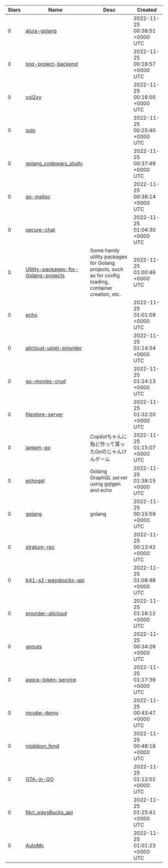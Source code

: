| Stars | Name | Desc | Created | 
| ----- | ------- | ------------- | ------------- |
| 0 | [alura-golang](https://github.com/palomabarroso/alura-golang) |  | 2022-11-25 00:38:51 +0000 UTC |
| 0 | [test-project-backend](https://github.com/sandermendes/test-project-backend) |  | 2022-11-25 00:18:57 +0000 UTC |
| 0 | [col2xy](https://github.com/nuqz/col2xy) |  | 2022-11-25 00:16:00 +0000 UTC |
| 0 | [solo](https://github.com/firestuff/solo) |  | 2022-11-25 00:25:40 +0000 UTC |
| 0 | [golang_codewars_study](https://github.com/eunsukcho/golang_codewars_study) |  | 2022-11-25 00:37:49 +0000 UTC |
| 0 | [go-malloc](https://github.com/flywave/go-malloc) |  | 2022-11-25 00:36:14 +0000 UTC |
| 0 | [secure-chat](https://github.com/tismadusan567/secure-chat) |  | 2022-11-25 01:04:30 +0000 UTC |
| 0 | [Utility-packages-for-Golang-projects](https://github.com/hh10/Utility-packages-for-Golang-projects) | Some handy utility packages for Golang projects, such as for config loading, container creation, etc. | 2022-11-25 01:00:46 +0000 UTC |
| 0 | [echo](https://github.com/zxysilent/echo) |  | 2022-11-25 01:01:09 +0000 UTC |
| 0 | [alicloud-upjet-provider](https://github.com/bretagne-peiqi/alicloud-upjet-provider) |  | 2022-11-25 01:14:34 +0000 UTC |
| 0 | [go-movies-crud](https://github.com/matdorneles/go-movies-crud) |  | 2022-11-25 01:24:13 +0000 UTC |
| 0 | [filestore-server](https://github.com/XuejsDev/filestore-server) |  | 2022-11-25 01:32:20 +0000 UTC |
| 0 | [janken-go](https://github.com/askdkc/janken-go) | Copilotちゃんに殆ど作って貰ったGoのじゃんけんゲーム | 2022-11-25 01:15:07 +0000 UTC |
| 0 | [echogql](https://github.com/rfguri/echogql) | Golang GraphQL server using gqlgen and echo | 2022-11-25 01:38:15 +0000 UTC |
| 0 | [golang](https://github.com/DanMish03/golang) | golang | 2022-11-25 00:15:59 +0000 UTC |
| 0 | [stratum-rpc](https://github.com/jon4hz/stratum-rpc) |  | 2022-11-25 00:13:42 +0000 UTC |
| 0 | [b41-s2-waysbucks-api](https://github.com/prasetioka/b41-s2-waysbucks-api) |  | 2022-11-25 01:08:48 +0000 UTC |
| 0 | [provider-alicloud](https://github.com/bretagne-peiqi/provider-alicloud) |  | 2022-11-25 01:18:12 +0000 UTC |
| 0 | [gonuts](https://github.com/JordanSinko/gonuts) |  | 2022-11-25 00:34:26 +0000 UTC |
| 0 | [agora-token-service](https://github.com/snowlys/agora-token-service) |  | 2022-11-25 01:17:39 +0000 UTC |
| 0 | [mcube-demo](https://github.com/xiaoweize/mcube-demo) |  | 2022-11-25 00:43:47 +0000 UTC |
| 0 | [njgibbon_fend](https://github.com/actions-marketplace-validations/njgibbon_fend) |  | 2022-11-25 00:48:18 +0000 UTC |
| 0 | [GTA-in-GO](https://github.com/a48zhang/GTA-in-GO) |  | 2022-11-25 01:12:02 +0000 UTC |
| 0 | [fikri_waysBucks_api](https://github.com/Dzuuul/fikri_waysBucks_api) |  | 2022-11-25 01:25:41 +0000 UTC |
| 0 | [AutoMc](https://github.com/maximenrb/AutoMc) |  | 2022-11-25 01:01:23 +0000 UTC |

